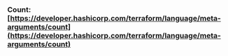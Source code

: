 ### Count: [https://developer.hashicorp.com/terraform/language/meta-arguments/count](https://developer.hashicorp.com/terraform/language/meta-arguments/count)
